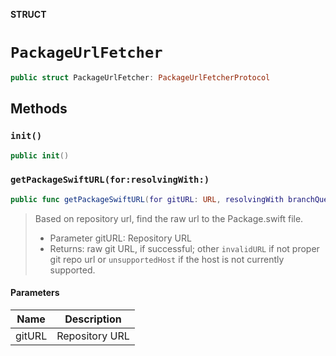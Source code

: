 **STRUCT**

# `PackageUrlFetcher`

```swift
public struct PackageUrlFetcher: PackageUrlFetcherProtocol
```

## Methods
### `init()`

```swift
public init()
```

### `getPackageSwiftURL(for:resolvingWith:)`

```swift
public func getPackageSwiftURL(for gitURL: URL, resolvingWith branchQuery: DefaultBranchQuery) -> Promise<URL>
```

> Based on repository url, find the raw url to the Package.swift file.
> - Parameter gitURL: Repository URL
> - Returns: raw git URL, if successful; other `invalidURL` if not proper git repo url or `unsupportedHost` if the host is not currently supported.

#### Parameters

| Name | Description |
| ---- | ----------- |
| gitURL | Repository URL |